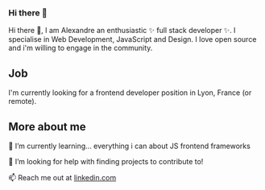 ### Hi there 👋

Hi there 👋, I am Alexandre an enthusiastic ✨ full stack developer ✨. I specialise in Web Development, JavaScript and Design. I love open source and i'm willing to engage in the community.

## Job

I'm currently looking for a frontend developer position in Lyon, France (or remote).

## More about me

🌱 I’m currently learning... everything i can about JS frontend frameworks

🤔 I’m looking for help with finding projects to contribute to!

📫 Reach me out at [linkedin.com](https://www.linkedin.com/in/alexandrepl/)
